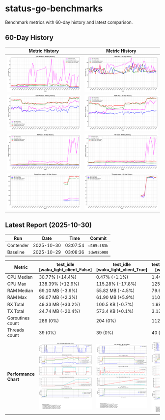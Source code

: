 # status-go-benchmarks

Benchmark metrics with 60-day history and latest comparison.

## 60-Day History

| Metric History                                                     | Metric History                                               |
|--------------------------------------------------------------------|--------------------------------------------------------------|
| ![cpu_median_history.png](docs/cpu_median_history.png)             | ![cpu_max_history.png](docs/cpu_max_history.png)             |
| ![ram_median_history.png](docs/ram_median_history.png)             | ![ram_max_history.png](docs/ram_max_history.png)             |
| ![rx_total_history.png](docs/rx_total_history.png)                 | ![tx_total_history.png](docs/tx_total_history.png)           |
| ![goroutines_count_history.png](docs/goroutines_count_history.png) | ![threads_count_history.png](docs/threads_count_history.png) |

## Latest Report (2025-10-30)

| Run       | Date       | Time     | Commit      |
|-----------|------------|----------|-------------|
| Contender | 2025-10-30 | 03:07:54 | `d165cf83b` |
| Baseline  | 2025-10-29 | 03:08:36 | `5de98b900` |

| Metric                | test_idle<br>[waku_light_client_False]                                                                                             | test_idle<br>[waku_light_client_True]                                                                                            | test_one_to_one_messages<br>[waku_light_client_True]                                                                                                           | test_one_to_one_messages<br>[waku_light_client_False]                                                                                                            |
|-----------------------|------------------------------------------------------------------------------------------------------------------------------------|----------------------------------------------------------------------------------------------------------------------------------|----------------------------------------------------------------------------------------------------------------------------------------------------------------|------------------------------------------------------------------------------------------------------------------------------------------------------------------|
| CPU Median            | 30.77% (+14.4%)                                                                                                                    | 0.47% (+1.1%)                                                                                                                    | 1.44% (+11.2%)                                                                                                                                                 | 2.14% (-8.2%)                                                                                                                                                    |
| CPU Max               | 138.39% (+12.9%)                                                                                                                   | 115.28% (-17.8%)                                                                                                                 | 125.21% (-2.3%)                                                                                                                                                | 130.72% (-4.1%)                                                                                                                                                  |
| RAM Median            | 69.10 MB (-3.9%)                                                                                                                   | 55.82 MB (-4.5%)                                                                                                                 | 79.68 MB (+2.3%)                                                                                                                                               | 82.09 MB (+0.7%)                                                                                                                                                 |
| RAM Max               | 99.07 MB (+2.3%)                                                                                                                   | 61.90 MB (+5.9%)                                                                                                                 | 110.06 MB (+1.2%)                                                                                                                                              | 107.82 MB (-2.4%)                                                                                                                                                |
| RX Total              | 49.33 MB (+33.2%)                                                                                                                  | 100.5 KB (-0.7%)                                                                                                                 | 1.99 MB (-0.7%)                                                                                                                                                | 2.75 MB (-0.4%)                                                                                                                                                  |
| TX Total              | 24.74 MB (-20.4%)                                                                                                                  | 573.4 KB (+0.1%)                                                                                                                 | 3.13 MB (-0.0%)                                                                                                                                                | 4.93 MB (-3.1%)                                                                                                                                                  |
| Goroutines count      | 286 (0%)                                                                                                                           | 204 (0%)                                                                                                                         | 1129 (+0.2%)                                                                                                                                                   | 1201 (+1.6%)                                                                                                                                                     |
| Threads count         | 39 (0%)                                                                                                                            | 39 (0%)                                                                                                                          | 40 (+2.6%)                                                                                                                                                     | 39 (0%)                                                                                                                                                          |
| **Performance Chart** | ![test_idle[waku_light_client_False]](benchmarks/20251030T030754_d165cf83b/test_idle[waku_light_client_False]-20251030-030000.png) | ![test_idle[waku_light_client_True]](benchmarks/20251030T030754_d165cf83b/test_idle[waku_light_client_True]-20251030-030135.png) | ![test_one_to_one_messages[waku_light_client_True]](benchmarks/20251030T030754_d165cf83b/test_one_to_one_messages[waku_light_client_True]-20251030-030709.png) | ![test_one_to_one_messages[waku_light_client_False]](benchmarks/20251030T030754_d165cf83b/test_one_to_one_messages[waku_light_client_False]-20251030-030420.png) |
